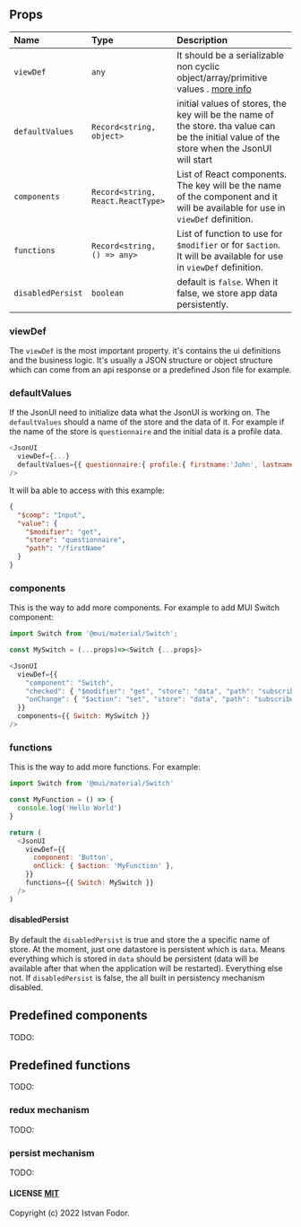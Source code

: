 ## Props

| Name              | Type                              | Description                                                                                                                                 |
| :---------------- | :-------------------------------- | :------------------------------------------------------------------------------------------------------------------------------------------ |
| `viewDef`         | `any`                             | It should be a serializable non cyclic object/array/primitive values . [more info](./api-json)                                              |
| `defaultValues`   | `Record<string, object>`          | initial values of stores, the key will be the name of the store. tha value can be the initial value of the store when the JsonUI will start |
| `components`      | `Record<string, React.ReactType>` | List of React components. The key will be the name of the component and it will be available for use in `viewDef` definition.               |
| `functions`       | `Record<string, () => any>`       | List of function to use for `$modifier` or for `$action`. It will be available for use in `viewDef` definition.                             |
| `disabledPersist` | `boolean`                         | default is `false`. When it false, we store app data persistently.                                                                          |

### viewDef

The `viewDef` is the most important property. it's contains the ui definitions and the business logic. It's usually a JSON structure or object structure which can come from an api response or a predefined Json file for example.

### defaultValues

If the JsonUI need to initialize data what the JsonUI is working on. The `defaultValues` should a name of the store and the data of it. For example if the name of the store is `questionnaire` and the initial data is a profile data.

```js
<JsonUI
  viewDef={...}
  defaultValues={{ questionnaire:{ profile:{ firstname:'John', lastname:'Down' }}}}
/>
```

It will ba able to access with this example:

```json
{
  "$comp": "Input",
  "value": {
    "$modifier": "get",
    "store": "questionnaire",
    "path": "/firstName"
  }
}
```

### components

This is the way to add more components. For example to add MUI Switch component:

```js
import Switch from '@mui/material/Switch';

const MySwitch = (...props)=><Switch {...props}>

<JsonUI
  viewDef={{
    "component": "Switch",
    "checked": { "$modifier": "get", "store": "data", "path": "subscribe" },
    "onChange": { "$action": "set", "store": "data", "path": "subscribe" }
  }}
  components={{ Switch: MySwitch }}
/>
```

### functions

This is the way to add more functions. For example:

```js
import Switch from '@mui/material/Switch'

const MyFunction = () => {
  console.log('Hello World')
}

return (
  <JsonUI
    viewDef={{
      component: 'Button',
      onClick: { $action: 'MyFunction' },
    }}
    functions={{ Switch: MySwitch }}
  />
)
```

#### disabledPersist

By default the `disabledPersist` is true and store the a specific name of store. At the moment, just one datastore is persistent which is `data`. Means everything which is stored in `data` should be persistent (data will be available after that when the application will be restarted). Everything else not. If `disabledPersist` is false, the all built in persistency mechanism disabled.

## Predefined components

TODO:

## Predefined functions

TODO:

### redux mechanism

TODO:

### persist mechanism

TODO:

#### LICENSE [MIT](LICENSE)

Copyright (c) 2022 Istvan Fodor.
